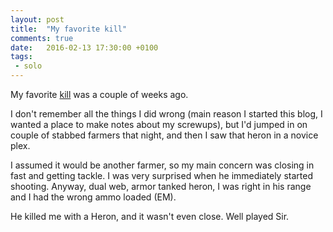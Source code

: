 ```yaml
---
layout: post
title:  "My favorite kill"
comments: true
date:   2016-02-13 17:30:00 +0100
tags: 
 - solo 
---
```

My favorite [kill](https://zkillboard.com/kill/51780006/) was a couple of weeks ago.

I don't remember all the things I did wrong (main reason I started this blog, I
wanted a place to make notes about my screwups),  but I'd jumped in on couple
of stabbed farmers that night, and then I saw that heron in a novice plex.

I assumed it would be another farmer, so my main concern was closing in fast and
getting tackle.  I was very surprised when he immediately started shooting.
Anyway, dual web, armor tanked heron, I was right in his range and I had
the wrong ammo loaded (EM).

He killed me with a Heron, and it wasn't even close.  Well played Sir.

